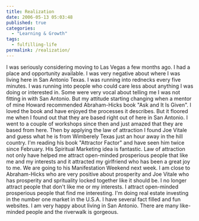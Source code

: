 ```yaml
---
title: Realization
date: 2006-05-13 05:03:48
published: true
categories:
  - "Learning & Growth"
tags:
  - fulfilling-life
permalink: /realization/
---
```

<p>I was seriously considering moving to Las Vegas a few months ago. I had a place and opportunity available. I was very negative about where I was living here in San Antonio Texas. I was running into rednecks every five minutes. I was running into people who could care less about anything I was doing or interested in. Some were very vocal about telling me I was not fitting in with San Antonio. But my attitude starting changing when a mentor of mine Howard recommended Abraham-Hicks book "Ask and It Is Given". I loved the book and have enjoyed the processes it describes. But it floored me when I found out that they are based right out of here in San Antonio. I went to a couple of workshops since then and just amazed that they are based from here. Then by applying the law of attraction I found Joe Vitale and guess what he is from Wimberely Texas just an hour away in the hill country. I'm reading his book "Attractor Factor" and have seen him twice since February. His Spiritual Marketing idea is fantastic. Law of attraction not only have helped me attract open-minded prosperious people that like me and my interests and it attracted my girlfriend who has been a great joy to me. We are going to his Manifestation Weekend next week. I am close to Abraham-Hicks who are very positive about prosperity and Joe Vitale who has prosperity and sprituality locked together like it should be. I no longer attract people that don't like me or my interests. I attract open-minded prosperious people that find me interesting. I'm doing real estate investing in the number one market in the U.S.A. I have several fact filled and fun websites. I am very happy about living in San Antonio. There are many like-minded people and the riverwalk is gorgeous.</p>
